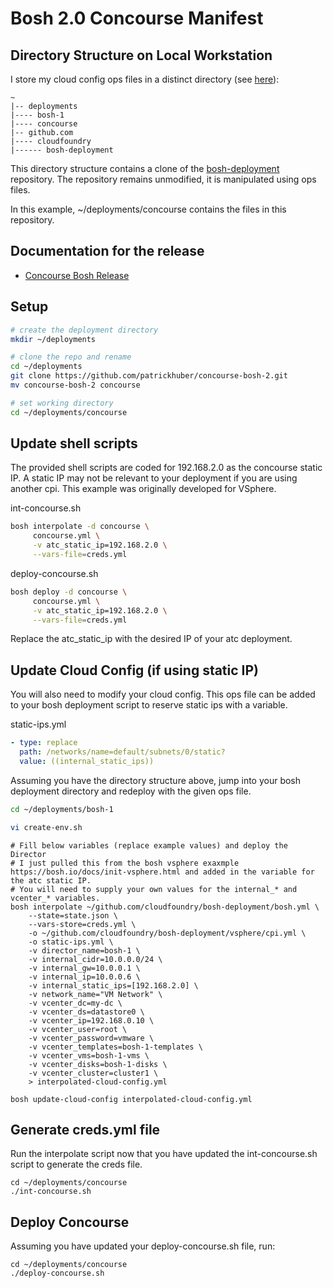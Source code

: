 # Bosh 2.0 Concourse Manifest

## Directory Structure on Local Workstation

I store my cloud config ops files in a distinct directory (see [here](https://bosh.io/docs/init-vsphere.html)):

```
~
|-- deployments
|---- bosh-1
|---- concourse
|-- github.com
|---- cloudfoundry
|------ bosh-deployment
```

This directory structure contains a clone of the [bosh-deployment](https://github.com/cloudfoundry/bosh-deployment) repository. The repository remains unmodified, it is manipulated using ops files.

In this example, ~/deployments/concourse contains the files in this repository.

## Documentation for the release

* [Concourse Bosh Release](https://bosh.io/releases/github.com/concourse/concourse)

## Setup

```bash
# create the deployment directory
mkdir ~/deployments

# clone the repo and rename
cd ~/deployments
git clone https://github.com/patrickhuber/concourse-bosh-2.git
mv concourse-bosh-2 concourse

# set working directory
cd ~/deployments/concourse
```

## Update shell scripts

The provided shell scripts are coded for 192.168.2.0 as the concourse static IP. A static IP may not be relevant to your deployment if you are using another cpi. This example was originally developed for VSphere. 

int-concourse.sh

```bash
bosh interpolate -d concourse \
     concourse.yml \
     -v atc_static_ip=192.168.2.0 \
     --vars-file=creds.yml
```

deploy-concourse.sh

```bash
bosh deploy -d concourse \
     concourse.yml \
     -v atc_static_ip=192.168.2.0 \
     --vars-file=creds.yml
```

Replace the atc_static_ip with the desired IP of your atc deployment. 

## Update Cloud Config (if using static IP)

You will also need to modify your cloud config. This ops file can be added to your bosh deployment script to reserve static ips with a variable. 

static-ips.yml

```yml
- type: replace
  path: /networks/name=default/subnets/0/static?
  value: ((internal_static_ips))
```

Assuming you have the directory structure above, jump into your bosh deployment directory and redeploy with the given ops file.

```bash
cd ~/deployments/bosh-1

vi create-env.sh
```

```
# Fill below variables (replace example values) and deploy the Director
# I just pulled this from the bosh vsphere exaxmple https://bosh.io/docs/init-vsphere.html and added in the variable for the atc static IP.
# You will need to supply your own values for the internal_* and vcenter_* variables. 
bosh interpolate ~/github.com/cloudfoundry/bosh-deployment/bosh.yml \
    --state=state.json \
    --vars-store=creds.yml \
    -o ~/github.com/cloudfoundry/bosh-deployment/vsphere/cpi.yml \
    -o static-ips.yml \
    -v director_name=bosh-1 \
    -v internal_cidr=10.0.0.0/24 \
    -v internal_gw=10.0.0.1 \
    -v internal_ip=10.0.0.6 \
    -v internal_static_ips=[192.168.2.0] \
    -v network_name="VM Network" \
    -v vcenter_dc=my-dc \
    -v vcenter_ds=datastore0 \
    -v vcenter_ip=192.168.0.10 \
    -v vcenter_user=root \
    -v vcenter_password=vmware \
    -v vcenter_templates=bosh-1-templates \
    -v vcenter_vms=bosh-1-vms \
    -v vcenter_disks=bosh-1-disks \
    -v vcenter_cluster=cluster1 \
    > interpolated-cloud-config.yml

bosh update-cloud-config interpolated-cloud-config.yml    
```

## Generate creds.yml file

Run the interpolate script now that you have updated the int-concourse.sh script to generate the creds file. 

```
cd ~/deployments/concourse
./int-concourse.sh
```

## Deploy Concourse

Assuming you have updated your deploy-concourse.sh file, run:

```
cd ~/deployments/concourse
./deploy-concourse.sh
```

